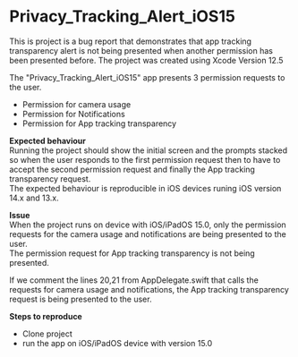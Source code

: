 # Privacy_Tracking_Alert_iOS15
This is project is a bug report that demonstrates that app tracking transparency alert is not being presented when another permission has been presented before.
The project was created using Xcode Version 12.5


The "Privacy_Tracking_Alert_iOS15" app presents 3 permission requests to the user. 
- Permission for camera usage
- Permission for Notifications
- Permission for App tracking transparency

<b>Expected behaviour</b> <br>
Running the project should show the initial screen and the prompts stacked so when the user responds to the first permission request then to have to accept the second permission request and finally the App tracking transparency request.<br>
The expected behaviour is reproducible in iOS devices runing iOS version 14.x and 13.x.

<b>Issue </b><br>
When the project runs on device with iOS/iPadOS 15.0, only the permission requests for the camera usage and notifications are being presented to the user.<br>
The permission request for App tracking transparency is not being presented.

If we comment the lines 20,21 from AppDelegate.swift that calls the requests for camera usage and notifications, the App tracking transparency request is being presented to the user.

<b>Steps to reproduce</b><br>
- Clone project
- run the app on iOS/iPadOS device with version 15.0
